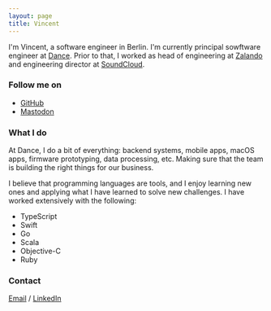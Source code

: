 ```yaml
---
layout: page
title: Vincent
---
```


I'm Vincent, a software engineer in Berlin. I'm currently principal sowftware engineer at [Dance](https://dance.co). Prior to that, I worked as head of engineering at [Zalando](https://zalando.de) and engineering director at [SoundCloud](https://soundcloud.com).

### Follow me on

- [GitHub](http://github.com/garriguv)
- <a rel="me" href="https://hachyderm.io/@garriguv">Mastodon</a>

### What I do

At Dance, I do a bit of everything: backend systems, mobile apps, macOS apps, firmware prototyping, data processing, etc. Making sure that the team is building the right things for our business.

I believe that programming languages are tools, and I enjoy learning new ones and applying what I have learned to solve new challenges. I have worked extensively with the following:

- TypeScript
- Swift
- Go
- Scala
- Objective-C
- Ruby

### Contact

[Email](mailto:hello@garriguv.io) / [LinkedIn](https://de.linkedin.com/in/garriguv)
